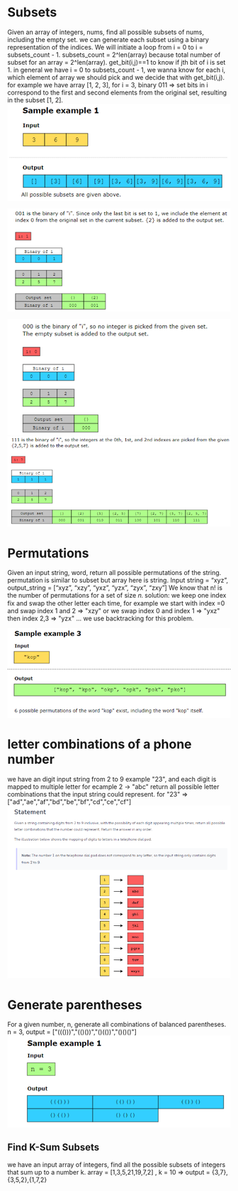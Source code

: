# Subsets #######################################
Given an array of integers, nums, find all possible subsets of nums, including the empty set.
we can generate each subset using a binary representation of the indices. We will initiate a loop from i = 0 to i = subsets_count - 1. subsets_count = 2^len(array)
because total number of subset for an array = 2^len(array).
get_bit(i,j)==1 to know if jth bit of i is set 1. in general we have i = 0 to subsets_count - 1, we wanna know for each i, which element of array we should pick and we decide that with get_bit(i,j). for example we have array [1, 2, 3], for i = 3, binary 011 => set bits in i correspond to the first and second elements from the original set, resulting in the subset [1, 2]. 
![alt text](image-3.png)

![alt text](image-1.png)

![alt text](image.png)
![alt text](image-2.png)

# Permutations #################################
Given an input string, word, return all possible permutations of the string. permutation is similar to subset but array here is string.
Input string = “xyz”, output_string = [“xyz”, “xzy”, “yxz”, “yzx”, “zyx”, “zxy”]
We know that n! is the number of permutations for a set of size 𝑛.
solution:
we keep one index fix and swap the other letter each time, for example we start with index =0 and swap index 1 and 2 => "xzy" or we swap index 0 and index 1 => "yxz" then index 2,3 => "yzx" ... we use backtracking for this problem.

![alt text](image-4.png)

# letter combinations of a phone number #########################
we have an digit input string from 2 to 9 example "23", and each digit is mapped to multiple letter for ecample 2 -> "abc"  return all possible letter combinations that the input string could represent. for "23" => ["ad","ae","af","bd","be","bf","cd","ce","cf"]
![alt text](image-5.png)

# Generate parentheses ####################################
For a given number, n, generate all combinations of balanced parentheses. n = 3, output = ["((()))","(()())","()(())","()()()"]
![alt text](image-6.png)

## Find K-Sum Subsets ############
we have an input array of integers, find all the possible subsets of integers that sum up to a number k.
array = [1,3,5,21,19,7,2] , k = 10 => output = {3,7},{3,5,2},{1,7,2}


